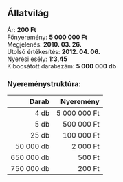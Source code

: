 ## Állatvilág

Ár: **200 Ft**<br/>
Főnyeremény: **5 000 000 Ft**<br/>
Megjelenés: **2010. 03. 26.**<br/>
Utolsó értékesítés: **2012. 04. 06.**<br/>
Nyerési esély: **1:3,45**<br/>
Kibocsátott darabszám: **5 000 000 db**<br/>

### Nyereménystruktúra:
Darab|Nyeremény
---:|---:
4 db|5 000 000 Ft
5 db|500 000 Ft
25 db|100 000 Ft
50 000 db|2 000 Ft
650 000 db|500 Ft
750 000 db|200 Ft
